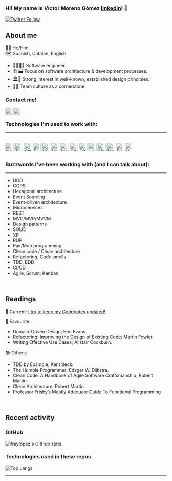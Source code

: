 ###  Hi! My name is Víctor Moreno Gómez [linkedin]! 👋

[![Twitter Follow](https://img.shields.io/twitter/follow/vicmogo?color=1DA1F2&logo=twitter&style=for-the-badge)](https://twitter.com/intent/follow?original_referer=https%3A%2F%2Fgithub.com%vicmogo&screen_name=vicmogo)

## About me

🏳️‍🌈 He/Him.
<br />
🗺 Spanish, Catalan, English.

- 👨‍💻👌🏼 Software engineer.
- 🏗️🏭 Focus on software architecture & development processes.
- 🏛️🗼 Strong interest in well-known, established design principles.
- 👥🤝 Team culture as a cornerstone.

### Contact me!
[<img align="left" alt="codeSTACKr | Twitter" width="22px" src="https://cdn.jsdelivr.net/npm/simple-icons@v3/icons/twitter.svg" />][twitter]
[<img align="left" alt="codeSTACKr | LinkedIn" width="22px" src="https://cdn.jsdelivr.net/npm/simple-icons@v3/icons/linkedin.svg" />][linkedin]

[twitter]: https://twitter.com/vicmogo
[linkedin]: https://linkedin.com/in/victormogo

<br />

### Technologies I'm used to work with:
---
<br />
<img align="left" width="26px" height="26px" title="NodeJS" alt="NodeJS" src="https://cdn.worldvectorlogo.com/logos/nodejs-icon.svg" />
<img align="left" width="26px" height="26px" title="TypeScript" alt="TypeScript" src="https://cdn.worldvectorlogo.com/logos/typescript.svg" />
<img align="left" width="26px" height="26px" title="C#" alt="C#" src="https://www.freeiconspng.com/uploads/c-logo-icon-18.png" />
<img align="left" width="24px" height="26px" title="Elixir" alt="Elixir" src="https://cdn.icon-icons.com/icons2/2699/PNG/512/elixir_lang_logo_icon_169207.png" />
<img align="left" width="26px" height="26px" title="VSCode" alt="VSCode" src="https://cdn.worldvectorlogo.com/logos/visual-studio-code-1.svg" />
<img align="left" width="26px" height="26px" title="MochaJS" alt="MochaJS" src="https://cdn.worldvectorlogo.com/logos/mocha-1.svg" />
<img align="left" width="26px" height="26px" title="MongoDB" alt="MongoDB" src="https://cdn.worldvectorlogo.com/logos/mongodb-icon-1.svg" />
<img align="left" width="26px" height="26px" title="Git" alt="Git" src="https://iconape.com/wp-content/png_logo_vector/git-icon.png" />
<img align="left" width="26px" height="26px" title="GitHub" alt="GitHub" src="https://upload.wikimedia.org/wikipedia/commons/thumb/9/91/Octicons-mark-github.svg/2048px-Octicons-mark-github.svg.png" />
<img align="left" width="26px" height="26px" title="Attlasian Jira" alt="Jira" src="https://user-images.githubusercontent.com/11347395/130452913-93ffb477-ca80-4965-b271-6409303f9fd3.png" />
<img align="left" width="26px" height="26px" title="Slack" alt="Slack" src="https://static.surveysparrow.com/site/assets/integrations/inner/slack.png" />
<img align="left" width="26px" height="26px" title="MarkDown" alt="MarkDown" src="https://user-images.githubusercontent.com/11347395/130453553-322c1932-e148-461e-b62f-c103f564b9b5.png" />
<img align="left" width="26px" height="26px" title="PlantUML" alt="PlantUML" src="https://plugins.jetbrains.com/files/7017/122599/icon/pluginIcon.svg" />
<img align="left" width="24px" height="26px" title="UML" alt="UML" src="https://joanpaon.files.wordpress.com/2013/05/uml-symbol.gif" />

<br />


<br />

### Buzzwords I've been working with (and I can talk about):
---

- DDD
- CQRS
- Hexagonal architecture
- Event Sourcing
- Event-driven architecture
- Microservices
- REST
- MVC/MVP/MVVM
- Design patterns
- SOLID
- XP
- RUP
- Pair/Mob programming
- Clean code / Clean architecture
- Refactoring, Code smells
- TDD, BDD
- CI/CD
- Agile, Scrum, Kanban

<br />


## Readings

📖 Current:
[I try to keep my Goodnotes updated!](https://www.goodreads.com/review/list/101398022-v-ctor?order=d&ref=nav_mybooks&shelf=software&sort=rating)

💎 Favourite:
- Domain-Driven Design; Eric Evans.
- Refactoring: Improving the Design of Existing Code; Martin Fowler.
- Writing Effective Use Cases; Alistair Cockburn.

📚 Others:
- TDD by Example; Kent Beck.
- The Humble Programmer; Edsger W. Dijkstra.
- Clean Code: A Handbook of Agile Software Craftsmanship; Robert Martin.
- Clean Architecture; Robert Martin.
- Professor Frisby’s Mostly Adequate Guide To Functional Programming


<br />

## Recent activity

### GitHub

![fraylopez's GitHub stats](https://github-readme-stats.vercel.app/api?username=fraylopez&show_icons=true&hide_border=false&count_private=true&include_all_commits=true&count_private=true&hide=stars)

### Technologies used in these repos

![Top Langs](https://github-readme-stats.vercel.app/api/top-langs/?username=fraylopez&hide_border=false&layout=compact)


---

<br />
